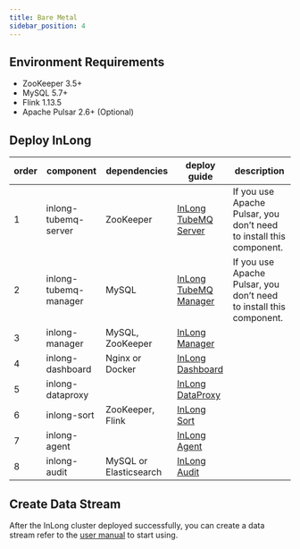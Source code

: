```yaml
---
title: Bare Metal
sidebar_position: 4
---
```


## Environment Requirements
- ZooKeeper 3.5+
- MySQL 5.7+
- Flink 1.13.5
- Apache Pulsar 2.6+ (Optional)

## Deploy InLong
| order |  component | dependencies | deploy guide                                                          | description |
|  ----  | ----  | ----  |-----------------------------------------------------------------------| ---- |
| 1 | inlong-tubemq-server | ZooKeeper | [InLong TubeMQ Server](modules/tubemq/quick_start.md)                 | If you use Apache Pulsar, you don’t need to install this component. |
| 2 | inlong-tubemq-manager | MySQL | [InLong TubeMQ Manager](modules/tubemq/tubemq-manager/quick_start.md) | If you use Apache Pulsar, you don’t need to install this component. |
| 3 | inlong-manager | MySQL, ZooKeeper  | [InLong Manager](modules/manager/quick_start.md)                      |  |
| 4 | inlong-dashboard | Nginx or Docker | [InLong Dashboard](modules/dashboard/quick_start.md)                  | |
| 5 | inlong-dataproxy |  | [InLong DataProxy](modules/dataproxy/quick_start.md)                  |  |
| 6 | inlong-sort | ZooKeeper, Flink | [InLong Sort](modules/sort/quick_start.md)                            |  |
| 7 | inlong-agent |  | [InLong Agent](modules/agent/quick_start.md)                          |  |
| 8 | inlong-audit | MySQL or Elasticsearch | [InLong Audit](modules/audit/quick_start.md)                          |  |
## Create Data Stream
After the InLong cluster deployed successfully, you can create a data stream refer to the [user manual](user_guide/user_manual.md) to start using.